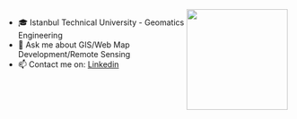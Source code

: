 
<img height="180em" align="right" src="https://github-readme-stats.vercel.app/api?username=dagdelenvolkan&show_icons=true&hide_border=true&&count_private=true&include_all_commits=true" />

- 🎓 Istanbul Technical University - Geomatics Engineering
- 💬 Ask me about GIS/Web Map Development/Remote Sensing
- 📫 Contact me on: [Linkedin](https://www.linkedin.com/in/dagdelenvolkan/)






